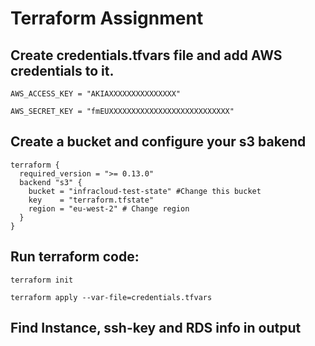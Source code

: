 # Terraform Assignment

## Create credentials.tfvars file and add AWS credentials to it.
```AWS_ACCESS_KEY = "AKIAXXXXXXXXXXXXXXX"```

```AWS_SECRET_KEY = "fmEUXXXXXXXXXXXXXXXXXXXXXXXXXXX"```

## Create a bucket and configure your s3 bakend

```
terraform {
  required_version = ">= 0.13.0"
  backend "s3" {
    bucket = "infracloud-test-state" #Change this bucket
    key    = "terraform.tfstate"
    region = "eu-west-2" # Change region
  }
}

```
## Run terraform code:
```terraform init```

```terraform apply --var-file=credentials.tfvars```

## Find Instance, ssh-key and RDS info in output